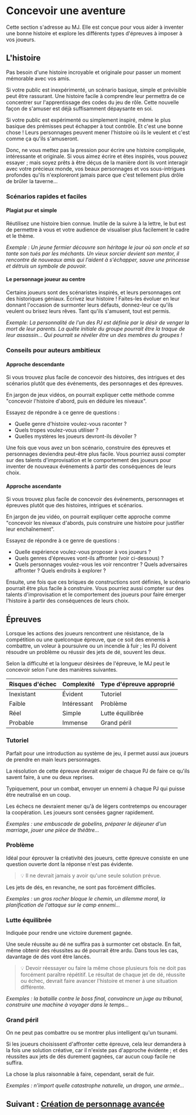 # Concevoir une aventure

Cette section s'adresse au MJ. Elle est conçue pour vous aider à inventer une bonne histoire et explore les différents types d'épreuves à imposer à vos joueurs.

## L'histoire

Pas besoin d'une histoire incroyable et originale pour passer un moment mémorable avec vos amis.

Si votre public est inexpérimenté, un scénario basique, simple et prévisible peut être rassurant.
Une histoire facile à comprendre leur permettra de ce concentrer sur l'apprentissage des codes du jeu de rôle. Cette nouvelle façon de s'amuser est déjà suffisamment dépaysante en soi.

Si votre public est expérimenté ou simplement inspiré, même le plus basique des prémisses peut échapper à tout contrôle. Et c'est une bonne chose !
Leurs personnages peuvent mener l'histoire où ils le veulent et c'est comme ça qu'ils s'amuseront.

Donc, ne vous mettez pas la pression pour écrire une histoire compliquée, intéressante et originale.
Si vous aimez écrire et êtes inspirés, vous pouvez essayer ; mais soyez prêts à être déçus de la manière dont ils vont interagir avec votre précieux monde, vos beaux personnages et vos sous-intrigues profondes qu'ils n'exploreront jamais parce que c'est tellement plus drôle de brûler la taverne...

### Scénarios rapides et faciles

#### Plagiat pur et simple

Réutilisez une histoire bien connue.
Inutile de la suivre à la lettre, le but est de permettre à vous et votre audience de visualiser plus facilement le cadre et le thème.

*Exemple :*
*Un jeune fermier découvre son héritage le jour où son oncle et sa tante son tués par les méchants.*
*Un vieux sorcier devient son mentor, il rencontre de nouveaux amis qui l'aident à s'échapper, sauve une princesse et détruis un symbole de pouvoir.*

#### Le personnage joueur au centre

Certains joueurs sont des scénaristes inspirés, et leurs personnages ont des historiques géniaux.
Écrivez leur histoire !
Faites-les évoluer en leur donnant l'occasion de surmonter leurs défauts, donnez-leur ce qu'ils veulent ou brisez leurs rêves.
Tant qu'ils s'amusent, tout est permis.

*Exemple:*
*La personnalité de l'un des PJ est définie par le désir de venger la mort de leur parents.*
*La quête initiale du groupe pourrait être la traque de leur assassin... Qui pourrait se révéler être un des membres du groupes !*

### Conseils pour auteurs ambitieux

#### Approche descendante

Si vous trouvez plus facile de concevoir des histoires, des intrigues et des scénarios plutôt que des événements, des personnages et des épreuves.

En jargon de jeux vidéos, on pourrait expliquer cette méthode comme "concevoir l'histoire d'abord, puis en déduire les niveaux".

Essayez de répondre à ce genre de questions :
- Quelle genre d'histoire voulez-vous raconter ?
- Quels tropes voulez-vous utiliser ?
- Quelles mystères les joueurs devront-ils dévoiler ?

Une fois que vous avez un bon scénario, construire des épreuves et personnages deviendra peut-être plus facile. Vous pourriez aussi compter sur des talents d'improvisation et le comportement des joueurs pour inventer de nouveaux événements à partir des conséquences de leurs choix.

#### Approche ascendante

Si vous trouvez plus facile de concevoir des événements, personnages et épreuves plutôt que des histoires, intrigues et scénarios.

En jargon de jeu vidéo, on pourrait expliquer cette approche comme "concevoir les niveaux d'abords, puis construire une histoire pour justifier leur enchaînement".

Essayez de répondre à ce genre de questions :
- Quelle expérience voulez-vous proposer à vos joueurs ?
- Quels genres d'épreuves vont-ils affronter (voir ci-dessous) ?
- Quels personnages voulez-vous les voir rencontrer ? Quels adversaires affronter ? Quels endroits à explorer ?

Ensuite, une fois que ces briques de constructions sont définies, le scénario pourrait être plus facile à construire. Vous pourriez aussi compter sur des talents d'improvisation et le comportement des joueurs pour faire émerger l'histoire à partir des conséquences de leurs choix.

## Épreuves

Lorsque les actions des joueurs rencontrent une résistance, de la compétition ou une quelconque épreuve, que ce soit des ennemis à combattre, un voleur à poursuivre ou un incendie à fuir ; les PJ doivent résoudre un problème ou réussir des jets de dé, souvent les deux.

Selon la difficulté et la longueur désirées de l'épreuve, le MJ peut le concevoir selon l'une des manières suivantes.

| Risques d'échec | Complexité  | Type d'épreuve approprié |
| --------------- | ----------- | ------------------------ |
| Inexistant      | Évident     | Tutoriel                 |
| Faible          | Intéressant | Problème                 |
| Réel            | Simple      | Lutte équilibrée         |
| Probable        | Immense     | Grand péril              |

### Tutoriel

Parfait pour une introduction au système de jeu, il permet aussi aux joueurs de prendre en main leurs personnages.

La résolution de cette épreuve devrait exiger de chaque PJ de faire ce qu'ils savent faire, à une ou deux reprises.

Typiquement, pour un combat, envoyer un ennemi à chaque PJ qui puisse être neutralisé en un coup.

Les échecs ne devraient mener qu'à de légers contretemps ou encourager la coopération.
Les joueurs sont censées gagner rapidement.

*Exemples : une embuscade de gobelins, préparer le déjeuner d'un marriage, jouer une pièce de théâtre...*

### Problème

Idéal pour éprouver la créativité des joueurs, cette épreuve consiste en une question ouverte dont la réponse n'est pas évidente.

> 💡 Il ne devrait jamais y avoir qu'une seule solution prévue.

Les jets de dés, en revanche, ne sont pas forcément difficiles.

*Exemples : un gros rocher bloque le chemin, un dilemme moral, la planification de l'attaque sur le camp ennemi...*

### Lutte équilibrée

Indiquée pour rendre une victoire durement gagnée.

Une seule réussite au dé ne suffira pas à surmonter cet obstacle.
En fait, même obtenir des réussites au dé pourrait être ardu.
Dans tous les cas, davantage de dés vont être lancés.

> 💡 Devoir réessayer ou faire la même chose plusieurs fois ne doit pas forcément paraître répétitif.
> Le résultat de chaque jet de dé, réussite ou échec, devrait faire avancer l'histoire et mener à une situation différente.

*Exemples : la bataille contre le boss final, convaincre un juge au tribunal, construire une machine à voyager dans le temps...*

### Grand péril

On ne peut pas combattre ou se montrer plus intelligent qu'un tsunami.

Si les joueurs choisissent d'affronter cette épreuve, cela leur demandera à la fois une solution créative, car il n'existe pas d'approche évidente ; et des réussites aux jets de dés durement gagnées, car aucun coup facile ne suffira.

La chose la plus raisonnable à faire, cependant, serait de fuir.

*Exemples : n'import quelle catastrophe naturelle, un dragon, une armée...*

## Suivant : [Création de personnage avancée](/chapters/04-characters/french.md)
